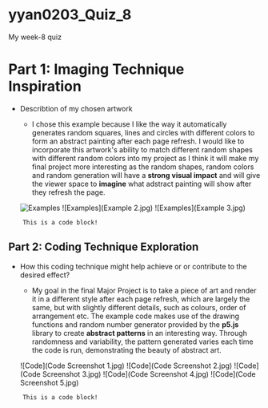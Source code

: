 # yyan0203_Quiz_8
My week-8 quiz



# Part 1: Imaging Technique Inspiration
- Describtion of my chosen artwork
    - I chose this example because I like the way it automatically generates random squares, lines and circles with different colors to form an abstract painting after each page refresh. I would like to incorporate this artwork's ability to match different random shapes with different random colors into my project as I think it will make my final project more interesting as the random shapes, random colors and random generation will have a **strong visual impact** and will give the viewer space to **imagine** what adstract painting will show after they refresh the page.

    ![Examples](Example1.jpg) 
    ![Examples](Example 2.jpg)
    ![Examples](Example 3.jpg)
```
    This is a code block!

```



## Part 2: Coding Technique Exploration
- How this coding technique might help achieve or or contribute to the desired effect?
    - My goal in the final Major Project is to take a piece of art and render it in a different style after each page refresh, which are largely the same, but with slightly different details, such as colours, order of arrangement etc. The example code makes use of the drawing functions and random number generator provided by the **p5.js** library to create **abstract patterns** in an interesting way. Through randomness and variability, the pattern generated varies each time the code is run, demonstrating the beauty of abstract art.
  
    ![Code](Code Screenshot 1.jpg)
    ![Code](Code Screenshot 2.jpg)
    ![Code](Code Screenshot 3.jpg)
    ![Code](Code Screenshot 4.jpg)
    ![Code](Code Screenshot 5.jpg)
```
    This is a code block!
  
```